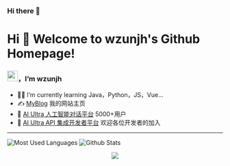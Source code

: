 ### Hi there 👋
# Hi 🎉 Welcome to wzunjh's Github Homepage!
### <img src="https://media.giphy.com/media/hvRJCLFzcasrR4ia7z/giphy.gif" width="25px">，I’m wzunjh

- 👨‍💻 I’m currently learning Java，Python，JS，Vue...
- ✍️ [MyBlog](https://wzunjh.top) 我的网站主页
- 💬 [AI Ultra 人工智能对话平台](https://chat.wzunjh.top) 5000+用户
- 🤖 [AI Ultra API 集成开发者平台](https://api.wzunjh.top) 欢迎各位开发者的加入

<hr/>

  ![Most Used Languages](https://github-readme-stats.vercel.app/api/top-langs/?username=wzunjh&theme=dark&layout=compact)
  ![Github Stats](https://github-readme-stats.vercel.app/api?username=wzunjh&show_icons=true&theme=dark&count_private=true)

<div align="center"> <img src="https://github-profile-trophy.vercel.app/?username=wzunjh" /> </div>

